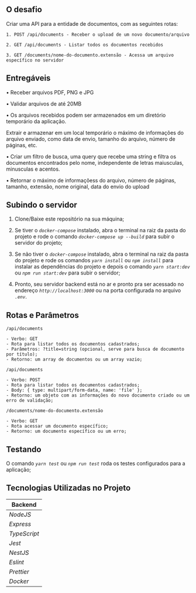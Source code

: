 ## O desafio
  Criar uma API para a entidade de documentos, com as seguintes rotas:

    1. POST /api/documents - Receber o upload de um novo documento/arquivo

    2. GET /api/documents - Listar todos os documentos recebidos
    
    3. GET /documents/nome-do-documento.extensão - Acessa um arquivo específico no servidor
    
    
  ## Entregáveis

  • Receber arquivos PDF, PNG e JPG

  • Validar arquivos de até 20MB

  • Os arquivos recebidos podem ser armazenados em um diretório temporário da aplicação.

  Extrair e armazenar em um local temporário o máximo de informações do arquivo enviado, como
  data de envio, tamanho do arquivo, número de páginas, etc.

  • Criar um filtro de busca, uma query que recebe uma string e filtra os documentos encontrados
  pelo nome, independente de letras maiusculas, minusculas e acentos.

  • Retornar o máximo de informaçõess do arquivo, número de páginas, tamanho, extensão, nome
  original, data do envio do upload


## Subindo o servidor
  1. Clone/Baixe este repositório na sua máquina;

  2. Se tiver o *``` docker-compose ```* instalado, abra o terminal na raiz da pasta do projeto e rode o comando *``` docker-compose up --build ```* para subir o servidor do projeto;

  2. Se não tiver o *``` docker-compose ```* instalado, abra o terminal na raiz da pasta do projeto e rode os comandos *``` yarn install ```* ou *``` npm install ```* para instalar as dependências do projeto e depois o comando *``` yarn start:dev ```*  ou *``` npm run start:dev ```* para subir o servidor;

  4. Pronto, seu servidor backend está no ar e pronto pra ser acessado no endereço *``` http://localhost:3000 ```* ou na porta configurada no arquivo *``` .env ```*.


## Rotas e Parâmetros

``` /api/documents ```
```
- Verbo: GET
- Rota para listar todos os documentos cadastrados;
- Parâmetros: ?title=string (opcional, serve para busca de documento por título);
- Retorno: um array de documentos ou um array vazio;
```

``` /api/documents ```
```
- Verbo: POST
- Rota para listar todos os documentos cadastrados;
- Body: { type: multipart/form-data, name: 'file' };
- Retorno: um objeto com as informações do novo documento criado ou um erro de validação;
```

``` /documents/nome-do-documento.extensão ```
```
- Verbo: GET
- Rota acessar um documento específico;
- Retorno: um documento específico ou um erro;
```


## Testando
  O comando *``` yarn test ```* ou *``` npm run test ```* roda os testes configurados para a aplicação;
  

## Tecnologias Utilizadas no Projeto

| **Backend**|
|----------- |
| *NodeJS*   |
| *Express*    |
| *TypeScript* |
| *Jest*    |
| *NestJS* |
| *Eslint*     |
| *Prettier*  |
| *Docker*    |
